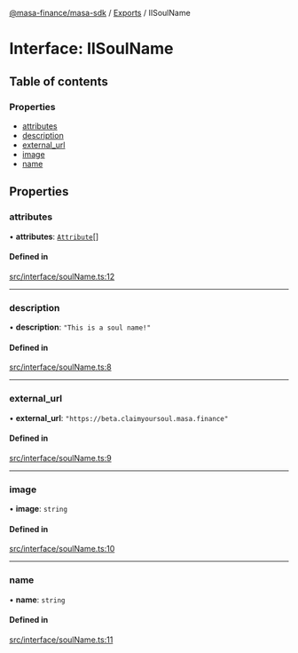 [@masa-finance/masa-sdk](../README.md) / [Exports](../modules.md) / IISoulName

# Interface: IISoulName

## Table of contents

### Properties

- [attributes](IISoulName.md#attributes)
- [description](IISoulName.md#description)
- [external\_url](IISoulName.md#external_url)
- [image](IISoulName.md#image)
- [name](IISoulName.md#name)

## Properties

### attributes

• **attributes**: [`Attribute`](Attribute.md)[]

#### Defined in

[src/interface/soulName.ts:12](https://github.com/masa-finance/masa-sdk/blob/137ba2f/src/interface/soulName.ts#L12)

___

### description

• **description**: ``"This is a soul name!"``

#### Defined in

[src/interface/soulName.ts:8](https://github.com/masa-finance/masa-sdk/blob/137ba2f/src/interface/soulName.ts#L8)

___

### external\_url

• **external\_url**: ``"https://beta.claimyoursoul.masa.finance"``

#### Defined in

[src/interface/soulName.ts:9](https://github.com/masa-finance/masa-sdk/blob/137ba2f/src/interface/soulName.ts#L9)

___

### image

• **image**: `string`

#### Defined in

[src/interface/soulName.ts:10](https://github.com/masa-finance/masa-sdk/blob/137ba2f/src/interface/soulName.ts#L10)

___

### name

• **name**: `string`

#### Defined in

[src/interface/soulName.ts:11](https://github.com/masa-finance/masa-sdk/blob/137ba2f/src/interface/soulName.ts#L11)
